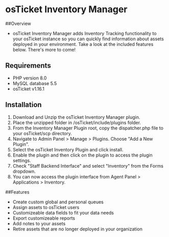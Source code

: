 # osTicket Inventory Manager

##Overview
- osTicket Inventory Manager adds Inventory Tracking functionality to your osTicket instance so you can quickly find information about assets deployed in your environment. Take a look at the included features below. There's more to come!

## Requirements
- PHP version 8.0
- MySQL database 5.5
- osTicket v1.16.1

## Installation
1. Download and Unzip the osTicket Inventory Manager plugin.
2. Place the unzipped folder in /osTicket/include/plugins folder.
3. From the Inventory Manager Plugin root, copy the dispatcher.php file to your osTicket/scp directory.
4. Navigate to Admin Panel > Manage > Plugins. Choose "Add a New Plugin".
5. Select the osTicket Inventory Plugin and click install.
6. Enable the plugin and then click on the plugin to access the plugin settings.
7. Check "Staff Backend Interface" and select "Inventory" from the Forms dropdown.
8. You can now access the plugin interface from Agent Panel > Applications > Inventory.

##Features
- Create custom global and personal queues
- Assign assets to osTicket users
- Customizeable data fields to fit your data needs
- Export customizeable reports
- Add notes to your assets
- Retire assets that are no longer deployed in your organization
